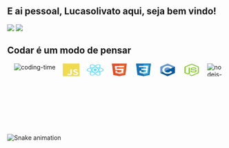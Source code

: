 ## E ai pessoal, Lucasolivato aqui, seja bem vindo!

<div >
  <img height="180em" src="https://github-readme-stats.vercel.app/api?username=Lucasolivato&show_icons=true&theme=great-gatsby&include_all_commits=true&count_private=true"/>
  <img height="180em" src="https://github-readme-stats.vercel.app/api/top-langs/?username=Lucasolivato&layout=compact&langs_count=16&theme=great-gatsby"/>
</div>

## Codar é um modo de pensar
<div style="display: flex; justify-content: space-between;"> <br>
  <img align="left"height="150" alt="coding-time" src="code.gif">
  <img align="center" height="30" width="40" alt="js-icon"  src="https://raw.githubusercontent.com/devicons/devicon/master/icons/javascript/javascript-plain.svg">
  <img align="center" height="30" width="40" alt="react-icon" src="https://raw.githubusercontent.com/devicons/devicon/master/icons/react/react-original.svg">
  <img align="center" height="30" width="40" alt="html-icon" src="https://raw.githubusercontent.com/devicons/devicon/master/icons/html5/html5-original.svg">
  <img align="center" height="30" width="40" alt="css-icon" src="https://raw.githubusercontent.com/devicons/devicon/master/icons/css3/css3-original.svg">
  <img align="center" height="30" width="40" alt="c-icon" src="https://raw.githubusercontent.com/devicons/devicon/master/icons/c/c-original.svg">
  <img align="center" height="30" width="40" alt="nodejs-icon" src="https://raw.githubusercontent.com/devicons/devicon/master/icons/nodejs/nodejs-original.svg">
  <img align="center" height="30" width="40" alt="nodejs-icon" src="https://raw.githubusercontent.com/jmnote/z-icons/master/svg/cpp.svg">
</div>



![Snake animation](https://github.com/Lucasolivato/Lucasolivato/blob/output/github-contribution-grid-snake.svg)

